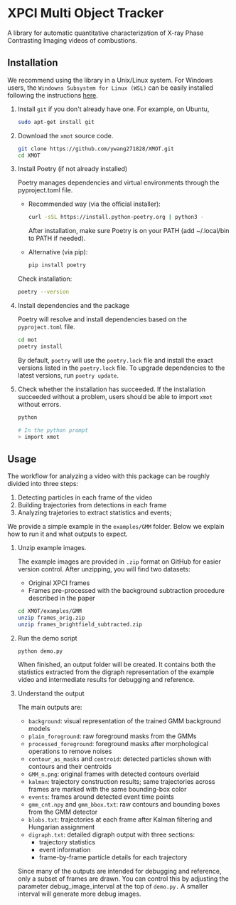 # XPCI Multi Object Tracker

A library for automatic quantitative characterization of X-ray Phase Contrasting Imaging videos of combustions.

## Installation
We recommend using the library in a Unix/Linux system. For Windows users, the `Windowns Subsystem for Linux (WSL)` can be easily installed following the instructions [here](https://learn.microsoft.com/en-us/windows/wsl/install).

1. Install `git` if you don't already have one. For example, on Ubuntu,
    ```bash
    sudo apt-get install git
    ```

2. Download the `xmot` source code.
    ```bash
    git clone https://github.com/ywang271828/XMOT.git
    cd XMOT
    ```

3. Install Poetry (if not already installed)

    Poetry manages dependencies and virtual environments through the pyproject.toml file.

    * Recommended way (via the official installer):

        ```bash
        curl -sSL https://install.python-poetry.org | python3 -
        ```

        After installation, make sure Poetry is on your PATH (add ~/.local/bin to PATH if needed).

    * Alternative (via pip):

        ```bash
        pip install poetry
        ```

    Check installation:
    ```bash
    poetry --version
    ```

4. Install dependencies and the package

    Poetry will resolve and install dependencies based on the `pyproject.toml` file.

    ```bash
    cd mot
    poetry install
    ```

    By default, `poetry` will use the `poetry.lock` file and install the exact versions listed in
    the `poetry.lock` file. To upgrade dependencies to the latest versions, run `poetry update`.


5. Check whether the installation has succeeded. If the installation succeeded without a problem, users should be able to import `xmot` without errors.

    ```bash
    python

    # In the python prompt
    > import xmot
    ```

## Usage
The workflow for analyzing a video with this package can be roughly divided into three steps:
1.  Detecting particles in each frame of the video
2.  Building trajectories from detections in each frame
2.  Analyzing trajetories to extract statistics and events;

We provide a simple example in the `examples/GMM` folder. Below we explain how to run it and what outputs to expect.

1. Unzip example images.

    The example images are provided in `.zip` format on GitHub for easier version control.
    After unzipping, you will find two datasets:
    * Original XPCI frames
    * Frames pre-processed with the background subtraction procedure described in the paper

    ```bash
    cd XMOT/examples/GMM
    unzip frames_orig.zip
    unzip frames_brightfield_subtracted.zip
    ```

2. Run the demo script
    ```
    python demo.py
    ```

    When finished, an output folder will be created. It contains both the statistics extracted from the digraph representation of the example video and intermediate results for debugging and reference.

3. Understand the output

    The main outputs are:

    * `background`: visual representation of the trained GMM background models
    * `plain_foreground`: raw foreground masks from the GMMs
    * `processed_foreground`: foreground masks after morphological operations to remove noises
    * `contour_as_masks` and `centroid`: detected particles shown with contours and their centroids
    * `GMM_n.png`: original frames with detected contours overlaid
    * `kalman`: trajectory construction results; same trajectories across frames are marked with the
    same bounding-box color
    * `events`: frames around detected event time points
    * `gmm_cnt.npy` and `gmm_bbox.txt`: raw contours and bounding boxes from the GMM detector
    * `blobs.txt`: trajectories at each frame after Kalman filtering and Hungarian assignment
    * `digraph.txt`: detailed digraph output with three sections:
        * trajectory statistics
        * event information
        * frame-by-frame particle details for each trajectory

    Since many of the outputs are intended for debugging and reference, only a subset of frames are
    drawn. You can control this by adjusting the parameter debug_image_interval at the top of
    `demo.py.` A smaller interval will generate more debug images.
